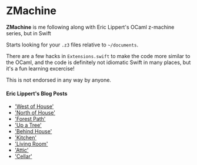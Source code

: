 # ZMachine

**ZMachine** is me following along with Eric Lippert's OCaml z-machine series, but in Swift

Starts looking for your `.z3` files relative to `~/documents`.

There are a few hacks in `Extensions.swift` to make the code more similar to the OCaml, and the code is definitely not idiomatic Swift in many places, but it's a fun learning excercise!

This is not endorsed in any way by anyone.

#### Eric Lippert's Blog Posts
* ['West of House'](http://ericlippert.com/2016/02/01/west-of-house/)
* ['North of House'](http://ericlippert.com/2016/02/03/north-of-house/)
* ['Forest Path'](http://ericlippert.com/2016/02/05/forest_path/)
* ['Up a Tree'](http://ericlippert.com/2016/02/09/up-a-tree/)
* ['Behind House'](http://ericlippert.com/2016/02/10/behind-house/)
* ['Kitchen'](http://ericlippert.com/2016/02/12/kitchen/)
* ['Living Room'](http://ericlippert.com/2016/02/15/living-room/)
* ['Attic'](http://ericlippert.com/2016/02/17/attic/)
* ['Cellar'](http://ericlippert.com/2016/02/19/cellar/)

